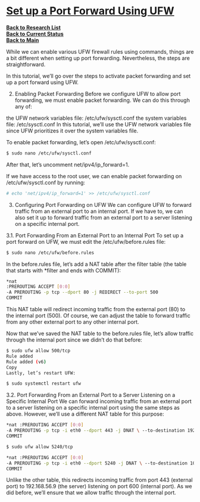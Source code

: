 # **[Set up a Port Forward Using UFW](https://www.baeldung.com/linux/ufw-port-forward)**


**[Back to Research List](../../../../../research_list.md)**\
**[Back to Current Status](../../../../../../development/status/weekly/current_status.md)**\
**[Back to Main](../../../../../../README.md)**

While we can enable various UFW firewall rules using commands, things are a bit different when setting up port forwarding. Nevertheless, the steps are straightforward.

In this tutorial, we’ll go over the steps to activate packet forwarding and set up a port forward using UFW.

2. Enabling Packet Forwarding
Before we configure UFW to allow port forwarding, we must enable packet forwarding. We can do this through any of:

the UFW network variables file: /etc/ufw/sysctl.conf
the system variables file: /etc/sysctl.conf
In this tutorial, we’ll use the UFW network variables file since UFW prioritizes it over the system variables file.

To enable packet forwarding, let’s open /etc/ufw/sysctl.conf:

```bash
$ sudo nano /etc/ufw/sysctl.conf
```

After that, let’s uncomment net/ipv4/ip_forward=1.

If we have access to the root user, we can enable packet forwarding on /etc/ufw/sysctl.conf by running:

```bash
# echo 'net/ipv4/ip_forward=1' >> /etc/ufw/sysctl.conf
```

3. Configuring Port Forwarding on UFW
We can configure UFW to forward traffic from an external port to an internal port. If we have to, we can also set it up to forward traffic from an external port to a server listening on a specific internal port.

3.1. Port Forwarding From an External Port to an Internal Port
To set up a port forward on UFW, we must edit the /etc/ufw/before.rules file:

```bash
$ sudo nano /etc/ufw/before.rules 
```
In the before.rules file, let’s add a NAT table after the filter table (the table that starts with *filter and ends with COMMIT):

```bash
*nat
:PREROUTING ACCEPT [0:0]
-A PREROUTING -p tcp --dport 80 -j REDIRECT --to-port 500
COMMIT
```

This NAT table will redirect incoming traffic from the external port (80) to the internal port (500). Of course, we can adjust the table to forward traffic from any other external port to any other internal port.

Now that we’ve saved the NAT table to the before.rules file, let’s allow traffic through the internal port since we didn’t do that before:

```bash
$ sudo ufw allow 500/tcp
Rule added
Rule added (v6)
Copy
Lastly, let’s restart UFW:

$ sudo systemctl restart ufw
```

3.2. Port Forwarding From an External Port to a Server Listening on a Specific Internal Port
We can forward incoming traffic from an external port to a server listening on a specific internal port using the same steps as above. However, we’ll use a different NAT table for this purpose:

```bash
*nat :PREROUTING ACCEPT [0:0]
-A PREROUTING -p tcp -i eth0 --dport 443 -j DNAT \ --to-destination 192.168.56.9:600
COMMIT
```

```bash
$ sudo ufw allow 5240/tcp

*nat :PREROUTING ACCEPT [0:0]
-A PREROUTING -p tcp -i eth0 --dport 5240 -j DNAT \ --to-destination 10.72.173.107:5240
COMMIT
```

Unlike the other table, this redirects incoming traffic from port 443 (external port) to 192.168.56.9 (the server) listening on port 600 (internal port). As we did before, we’ll ensure that we allow traffic through the internal port.